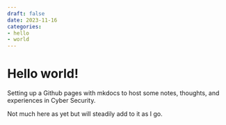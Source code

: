 ```yaml
---
draft: false 
date: 2023-11-16
categories:
- hello
- world
---
```


# Hello world!

Setting up a Github pages with mkdocs to host some notes, thoughts, and experiences in Cyber Security.

Not much here as yet but will steadily add to it as I go.
